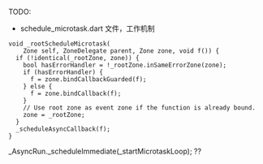 

TODO: 

* schedule_microtask.dart 文件，工作机制

```
void _rootScheduleMicrotask(
    Zone self, ZoneDelegate parent, Zone zone, void f()) {
  if (!identical(_rootZone, zone)) {
    bool hasErrorHandler = !_rootZone.inSameErrorZone(zone);
    if (hasErrorHandler) {
      f = zone.bindCallbackGuarded(f);
    } else {
      f = zone.bindCallback(f);
    }
    // Use root zone as event zone if the function is already bound.
    zone = _rootZone;
  }
  _scheduleAsyncCallback(f);
}
```

_AsyncRun._scheduleImmediate(_startMicrotaskLoop); ??
